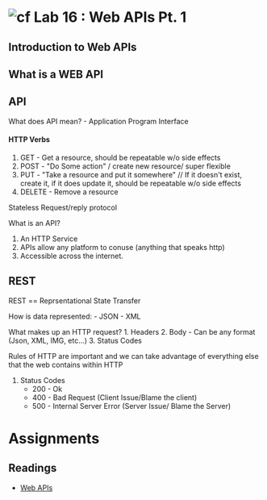 # ![cf](http://i.imgur.com/7v5ASc8.png) Lab 16 : Web APIs Pt. 1

## Introduction to Web APIs

## What is a WEB API

## API
What does API mean? - Application Program Interface

#### HTTP Verbs
1. GET - Get a resource, should be repeatable w/o side effects
2. POST - "Do Some action" / create new resource/ super flexible
3. PUT - "Take a resource and put it somewhere" // If it doesn't exist, create it, if it does update it, should be repeatable w/o side effects 
4. DELETE - Remove a resource

Stateless Request/reply protocol

What is an API?
1. An HTTP Service
2. APIs allow any platform to conuse (anything that speaks http)
3. Accessible across the internet. 

## REST

REST == Reprsentational State Transfer <br />

How is data represented:
	- JSON
	- XML

What makes up an HTTP request?
	1. Headers
	2. Body - Can be any format (Json, XML, IMG, etc...)
	3. Status Codes

Rules of HTTP are important and we can take advantage of everything else that the web contains within HTTP

1. Status Codes 
	- 200 - Ok
	- 400 - Bad Request (Client Issue/Blame the client)
	- 500 - Internal Server Error (Server Issue/ Blame the Server)


# Assignments

## Readings
- [Web APIs](https://docs.microsoft.com/en-us/aspnet/core/tutorials/first-web-api)

